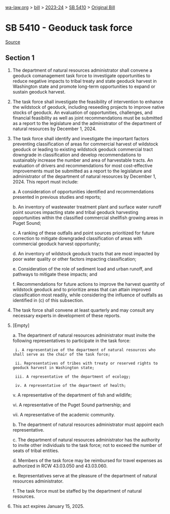 [wa-law.org](/) > [bill](/bill/) > [2023-24](/bill/2023-24/) > [SB 5410](/bill/2023-24/sb/5410/) > [Original Bill](/bill/2023-24/sb/5410/1/)

# SB 5410 - Geoduck task force

[Source](http://lawfilesext.leg.wa.gov/biennium/2023-24/Pdf/Bills/Senate%20Bills/5410.pdf)

## Section 1
1. The department of natural resources administrator shall convene a geoduck comanagement task force to investigate opportunities to reduce negative impacts to tribal treaty and state geoduck harvest in Washington state and promote long-term opportunities to expand or sustain geoduck harvest.

2. The task force shall investigate the feasibility of intervention to enhance the wildstock of geoduck, including reseeding projects to improve native stocks of geoduck. An evaluation of opportunities, challenges, and financial feasibility as well as joint recommendations must be submitted as a report to the legislature and the administrator of the department of natural resources by December 1, 2024.

3. The task force shall identify and investigate the important factors preventing classification of areas for commercial harvest of wildstock geoduck or leading to existing wildstock geoduck commercial tract downgrade in classification and develop recommendations to sustainably increase the number and area of harvestable tracts. An evaluation of drivers and recommendations for most cost-effective improvements must be submitted as a report to the legislature and administrator of the department of natural resources by December 1, 2024. This report must include:

    a. A consideration of opportunities identified and recommendations presented in previous studies and reports;

    b. An inventory of wastewater treatment plant and surface water runoff point sources impacting state and tribal geoduck harvesting opportunities within the classified commercial shellfish growing areas in Puget Sound;

    c. A ranking of these outfalls and point sources prioritized for future correction to mitigate downgraded classification of areas with commercial geoduck harvest opportunity;

    d. An inventory of wildstock geoduck tracts that are most impacted by poor water quality or other factors impacting classification;

    e. Consideration of the role of sediment load and urban runoff, and pathways to mitigate these impacts; and

    f. Recommendations for future actions to improve the harvest quantity of wildstock geoduck and to prioritize areas that can attain improved classification most readily, while considering the influence of outfalls as identified in (c) of this subsection.

4. The task force shall convene at least quarterly and may consult any necessary experts in development of these reports.

5. [Empty]

    a. The department of natural resources administrator must invite the following representatives to participate in the task force:

        i. A representative of the department of natural resources who shall serve as the chair of the task force;

        ii. Representatives of tribes with treaty or reserved rights to geoduck harvest in Washington state;

        iii. A representative of the department of ecology;

        iv. A representative of the department of health;

    v. A representative of the department of fish and wildlife;

    vi. A representative of the Puget Sound partnership; and

    vii. A representative of the academic community.

    b. The department of natural resources administrator must appoint each representative.

    c. The department of natural resources administrator has the authority to invite other individuals to the task force; not to exceed the number of seats of tribal entities.

    d. Members of the task force may be reimbursed for travel expenses as authorized in RCW 43.03.050 and 43.03.060.

    e. Representatives serve at the pleasure of the department of natural resources administrator.

    f. The task force must be staffed by the department of natural resources.

6. This act expires January 15, 2025.
